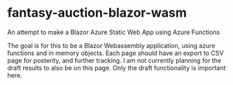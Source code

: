 # fantasy-auction-blazor-wasm
An attempt to make a Blazor Azure Static Web App using Azure Functions

The goal is for this to be a Blazor Webassembly application, using azure functions and in memory objects. Each page should have an export to CSV page for posterity, and further tracking.  I am not currently planning for the draft results to also be on this page. Only the draft functionality is important here. 
